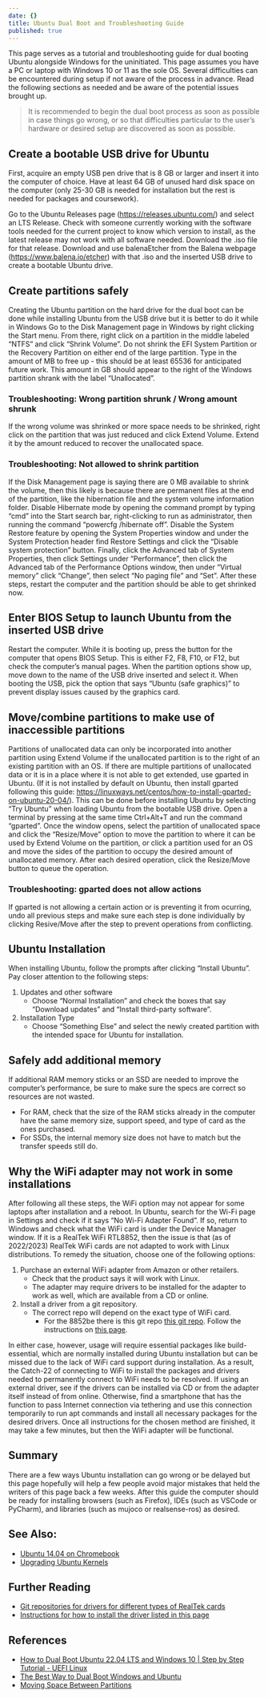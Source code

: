 ```yaml
---
date: {}
title: Ubuntu Dual Boot and Troubleshooting Guide
published: true
---
```

This page serves as a tutorial and troubleshooting guide for dual booting Ubuntu alongside Windows for the uninitiated. This page assumes you have a PC or laptop with Windows 10 or 11 as the sole OS. Several difficulties can be encountered during setup if not aware of the process in advance. Read the following sections as needed and be aware of the potential issues brought up.

> It is recommended to begin the dual boot process as soon as possible in case things go wrong, or so that difficulties particular to the user’s hardware or desired setup are discovered as soon as possible.

## Create a bootable USB drive for Ubuntu
First, acquire an empty USB pen drive that is 8 GB or larger and insert it into the computer of choice. Have at least 64 GB of unused hard disk space on the computer (only 25-30 GB is needed for installation but the rest is needed for packages and coursework). 

Go to the Ubuntu Releases page (https://releases.ubuntu.com/) and select an LTS Release. Check with someone currently working with the software tools needed for the current project to know which version to install, as the latest release may not work with all software needed. Download the .iso file for that release. Download and use balenaEtcher from the Balena webpage (https://www.balena.io/etcher) with that .iso and the inserted USB drive to create a bootable Ubuntu drive.

## Create partitions safely
Creating the Ubuntu partition on the hard drive for the dual boot can be done while installing Ubuntu from the USB drive but it is better to do it while in Windows Go to the Disk Management page in Windows by right clicking the Start menu. From there, right click on a partition in the middle labeled “NTFS” and click “Shrink Volume”. Do not shrink the EFI System Partition or the Recovery Partition on either end of the large partition. Type in the amount of MB to free up - this should be at least 65536 for anticipated future work. This amount in GB should appear to the right of the Windows partition shrank with the label “Unallocated”.

### Troubleshooting: Wrong partition shrunk / Wrong amount shrunk
If the wrong volume was shrinked or more space needs to be shrinked, right click on the partition that was just reduced and click Extend Volume. Extend it by the amount reduced to recover the unallocated space.

### Troubleshooting: Not allowed to shrink partition
If the Disk Management page is saying there are 0 MB available to shrink the volume, then this likely is because there are permanent files at the end of the partition, like the hibernation file and the system volume information folder. Disable Hibernate mode by opening the command prompt by typing “cmd” into the Start search bar, right-clicking to run as administrator, then running the command “powercfg /hibernate off”. Disable the System Restore feature by opening the System Properties window and under the System Protection header find Restore Settings and click the “Disable system protection” button. Finally, click the Advanced tab of System Properties, then click Settings under “Performance”, then click the Advanced tab of the Performance Options window, then under “Virtual memory” click “Change”, then select “No paging file” and “Set”. After these steps, restart the computer and the partition should be able to get shrinked now.

## Enter BIOS Setup to launch Ubuntu from the inserted USB drive
Restart the computer. While it is booting up, press the button for the computer that opens BIOS Setup. This is either F2, F8, F10, or F12, but check the computer’s manual pages. When the partition options show up, move down to the name of the USB drive inserted and select it. When booting the USB, pick the option that says “Ubuntu (safe graphics)” to prevent display issues caused by the graphics card.

## Move/combine partitions to make use of inaccessible partitions
Partitions of unallocated data can only be incorporated into another partition using Extend Volume if the unallocated partition is to the right of an existing partition with an OS. If there are multiple partitions of unallocated data or it is in a place where it is not able to get extended, use gparted in Ubuntu. (If it is not installed by default on Ubuntu, then install gparted following this guide: https://linuxways.net/centos/how-to-install-gparted-on-ubuntu-20-04/). This can be done before installing Ubuntu by selecting “Try Ubuntu” when loading Ubuntu from the bootable USB drive. Open a terminal by pressing at the same time Ctrl+Alt+T and run the command “gparted”. Once the window opens, select the partition of unallocated space and click the “Resize/Move” option to move the partition to where it can be used by Extend Volume on the partition, or click a partition used for an OS and move the sides of the partition to occupy the desired amount of unallocated memory. After each desired operation, click the Resize/Move button to queue the operation.

### Troubleshooting: gparted does not allow actions
If gparted is not allowing a certain action or is preventing it from ocurring, undo all previous steps and make sure each step is done individually by clicking Resive/Move after the step to prevent operations from conflicting.

## Ubuntu Installation
When installing Ubuntu, follow the prompts after clicking “Install Ubuntu”. Pay closer attention to the following steps:

1. Updates and other software
	- Choose “Normal Installation” and check the boxes that say “Download updates” and “Install third-party software”.
2. Installation Type
	- Choose “Something Else” and select the newly created partition with the intended space for Ubuntu for installation.

## Safely add additional memory 
If additional RAM memory sticks or an SSD are needed to improve the computer’s performance, be sure to make sure the specs are correct so resources are not wasted. 
- For RAM, check that the size of the RAM sticks already in the computer have the same memory size, support speed, and type of card as the ones purchased. 
- For SSDs, the internal memory size does not have to match but the transfer speeds still do.

## Why the WiFi adapter may not work in some installations 
After following all these steps, the WiFi option may not appear for some laptops after installation and a reboot. In Ubuntu, search for the Wi-Fi page in Settings and check if it says “No Wi-Fi Adapter Found”. If so, return to Windows and check what the WiFi card is under the Device Manager window. If it is a RealTek WiFi RTL8852, then the issue is that (as of 2022/2023) RealTek WiFi cards are not adapted to work with Linux distributions. To remedy the situation, choose one of the following options:
1. Purchase an external WiFi adapter from Amazon or other retailers.
	- Check that the product says it will work with Linux. 
    - The adapter may require drivers to be installed for the adapter to work as well, which are available from a CD or online.
2. Install a driver from a git repository. 
	- The correct repo will depend on the exact type of WiFi card. 
    	- For the 8852be there is this git repo [this git repo](https://github.com/HRex39/rtl8852be/tree/main). Follow the instructions on [this page](https://askubuntu.com/questions/1412219/how-to-solve-no-wi-fi-adapter-found-error-with-realtek-rtl8852be-wifi-6-802-11).

In either case, however, usage will require essential packages like build-essential, which are normally installed during Ubuntu installation but can be missed due to the lack of WiFi card support during installation. As a result, the Catch-22 of connecting to WiFi to install the packages and drivers needed to permanently connect to WiFi needs to be resolved. If using an external driver, see if the drivers can be installed via CD or from the adapter itself instead of from online. Otherwise, find a smartphone that has the function to pass Internet connection via tethering and use this connection temporarily to run apt commands and install all necessary packages for the desired drivers. Once all instructions for the chosen method are finished, it may take a few minutes, but then the WiFi adapter will be functional. 

## Summary
There are a few ways Ubuntu installation can go wrong or be delayed but this page hopefully will help a few people avoid major mistakes that held the writers of this page back a few weeks. After this guide the computer should be ready for installing browsers (such as Firefox), IDEs (such as VSCode or PyCharm), and libraries (such as mujoco or realsense-ros) as desired.

## See Also:
- [Ubuntu 14.04 on Chromebook](https://roboticsknowledgebase.com/wiki/computing/ubuntu-chromebook)
- [Upgrading Ubuntu Kernels](https://roboticsknowledgebase.com/wiki/computing/upgrading-ubuntu-kenel)

## Further Reading
- [Git repositories for drivers for different types of RealTek cards](https://www.github.com/lwfinger)
- [Instructions for how to install the driver listed in this page](https://www.askubuntu.com/questions/1412219/how-to-solve-no-wi-fi-adapter-found-error-with-realtek-rtl8852be-wifi-6-802-11)

## References
- [How to Dual Boot Ubuntu 22.04 LTS and Windows 10 | Step by Step Tutorial - UEFI Linux](https://www.youtube.com/watch?v=GXxTxBPKecQ)
- [The Best Way to Dual Boot Windows and Ubuntu](https://www.youtube.com/watch?v=CWQMYN12QD0)
- [Moving Space Between Partitions](https://gparted.org/display-doc.php?name=moving-space-between-partitions)
